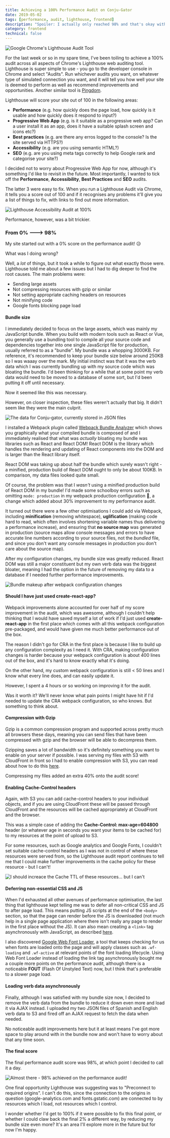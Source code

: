 ```yaml
---
title: Achieving a 100% Performance Audit on Conju-Gator
date: 2019-05-02
tags: [performance, audit, lighthouse, frontend]
description: "Spoiler: I actually only reached 98% and that's okay with me"
category: frontend
technical: false
---
```


![Google Chrome's Lighthouse Audit Tool](./may-2019/lighthouse.png)

For the last week or so in my spare time, I've been toiling to achieve a 100% audit across all aspects of Chrome's Lighthouse web auditing tool. Lighthouse is super simple to use - you go to the developer console in Chrome and select "Audits". Run whichever audits you want, on whatever type of simulated connection you want, and it will tell you how well your site is deemed to perform as well as recommend improvements and opportunities. Another similar tool is <a href="https://tools.pingdom.com/" target="_blank">Pingdom</a>.

Lighthouse will score your site out of 100 in the following areas:

- **Performance** (e.g. how quickly does the page load, how quickly is it usable and how quickly does it respond to input?)
- **Progressive Web App** (e.g. is it suitable as a progressive web app? Can a user install it as an app, does it have a suitable splash screen and icons etc?)
- **Best practices** (e.g. are there any erros logged to the console? Is the site served via HTTPS?)
- **Accessibility** (e.g. are you using semantic HTML?)
- **SEO** (e.g. are you using meta tags correctly to help Google rank and categorise your site?)

I decided not to worry about Progressive Web App for now, although it's something I'd like to revisit in the future. Most importantly, I wanted to tick off the **Performance**, **Accessibility**, **Best Practices** and **SEO** audits.

The latter 3 were easy to fix. When you run a Lighthouse Audit via Chrome, it tells you a score out of 100 and if it recognises any problems it'll give you a list of things to fix, with links to find out more information.

![Lighthouse Accessibility Audit at 100%](./may-2019/audit1.png)

Performance, however, was a bit trickier.

### From 0% ---> 98%

My site started out with a 0% score on the performance audit! 😥

What was I doing wrong?

Well, a _lot_ of things, but it took a while to figure out what exactly those were. Lighthouse told me about a few issues but I had to dig deeper to find the root causes. The main problems were:

- Sending large assets
- Not compressing resources with gzip or similar
- Not setting appropriate caching headers on resources
- Not minifying code
- Google fonts blocking page load

#### Bundle size

I immediately decided to focus on the large assets, which was mainly my JavaScript bundle. When you build with modern tools such as React or Vue, you generally use a bundling tool to compile all your source code and dependencies together into one single JavaScript file for production, usually referred to as a "bundle". My bundle was a whopping 3000KB. For reference, it's recommended to keep your bundle size below around 250KB so I was waaay over the mark. My initial instinct was that it was the verb data which I was currently bundling up with my source code which was bloating the bundle. I'd been thinking for a while that at some point my verb data would need to be moved to a database of some sort, but I'd been putting it off until necessary.

Now it seemed like this was necessary.

However, on closer inspection, these files weren't actually that big. It didn't seem like they were the main culprit.

![The data for Conju-gator, currently stored in JSON files](./may-2019/data.png)

I installed a Webpack plugin called <a href="https://www.npmjs.com/package/webpack-bundle-analyzer" target="_blank">Webpack Bundle Analyzer</a> which shows you graphically what your compiled bundle is composed of and I immediately realised that what was _actually_ bloating my bundle was libraries such as React and React DOM! React DOM is the library which handles the rendering and updating of React components into the DOM and is larger than the React library itself.

React DOM was taking up about half the bundle which surely wasn't right - a minified, production build of React DOM ought to only be about 100KB. In comparison, my data files looked quite small.

Of course, the problem was that I _wasn't_ using a minified production build of React DOM in my bundle! I'd made some schoolboy errors such as omitting `mode: production` in my webpack production configuration 🙈, a change which added about 30% improvement to my performance audit.

It turned out there were a few other optimisations I could add via Webpack, including **minification** (removing whitespace), **uglification** (making code hard to read, which often involves shortening variable names thus delivering a performance increase), and ensuring that **no source map** was generated in production (source maps allow console messages and errors to have accurate line numbers according to your source files, not the _bundled_ file, and since you don't want any console messages in production you don't care about the source map).

After my configuration changes, my bundle size was greatly reduced. React DOM was still a major constituent but my own verb data was the biggest bloater, meaning I had the option in the future of removing my data to a database if I needed further performance improvements.

![Bundle makeup after webpack configuration changes](./may-2019/bundle.png)

#### Should I have just used create-react-app?

Webpack improvements alone accounted for over half of my score improvement in the audit, which was awesome, although I couldn't help thinking that I would have saved myself a lot of work if I'd just used **create-react-app** in the first place which comes with all this webpack configuration pre-packaged, and would have given me much better performance out of the box.

The reason I didn't go for CRA in the first place is because I like to build up any configuration complexity as I need it. With CRA, making configuration changes is harder because your webpack configuration is about 400 lines out of the box, and it's hard to know exactly what it's doing.

On the other hand, my custom webpack configuration is still < 50 lines and I know what every line does, and can easily update it.

However, I spent a 4 hours or so working on improving it for the audit.

Was it worth it? We'll never know what pain points I might have hit if I'd needed to update the CRA webpack configuration, so who knows. But something to think about.

#### Compression with Gzip

Gzip is a common compression program and supported across pretty much all browsers these days, meaning you can send files that have been compressed with gzip and the browser will be able to decompress them.

Gzipping saves a lot of bandwidth so it's definitely something you want to enable on your server if possible. I was serving my files with S3 with CloudFront in front so I had to enable compression with S3, you can read about how to do this <a href="https://www.thepolyglotdeveloper.com/2018/10/serving-gzipped-javascript-files-amazon-s3/" target="_blank">here</a>.

Compressing my files added an extra 40% onto the audit score!

#### Enabling Cache-Control headers

Again, with S3 you can add cache-control headers to your individual objects, and if you are using CloudFront these will be passed through CloudFront and the resources will be cached appropriately at CloudFront and the browser.

This was a simple case of adding the **Cache-Control: max-age=604800** header (or whatever age in seconds you want your items to be cached for) to my resources at the point of upload to S3.

For some resources, such as Google analytics and Google Fonts, I couldn't set suitable cache-control headers as I was not in control of where these resources were served from, so the Lighthouse audit report continues to tell me that I could make further improvements in the cache policy for these resource - but I can't!

![I should increace the Cache TTL of these resources... but I can't](./may-2019/cache.png)

#### Deferring non-essential CSS and JS

When I'd exhausted all other avenues of performance optimisation, the last thing that lighthouse kept telling me was to defer all non-critical CSS and JS to after page load. This means putting JS scripts at the end of the `<body>` section, so that the page can render before the JS is downloaded (not much help in a single page application where there isn't really any page to render in the first place without the JS). It can also mean creating a `<link>` tag asynchronously with JavaScript, as described <a href="https://www.filamentgroup.com/lab/async-css.html" target="_blank">here</a>.

I also discovered <a href="https://github.com/typekit/webfontloader" target="_blank">Google Web Font Loader</a>, a tool that keeps checking for us when fonts are loaded onto the page and will apply classes such as `.wf-loading` and `.wf-active` at relevant points of the font loading lifecycle. Using Web Font Loader instead of loading the link tag asynchronously bought me a couple more points on the performance audit, although there is a noticeable **FOUT** (Flash Of Unstyled Text) now, but I think that's preferable to a slower page load.

#### Loading verb data asynchronously

Finally, although I was satisfied with my bundle size now, I decided to remove the verb data from the bundle to reduce it down even more and load it via AJAX instead. I uploaded my two JSON files of Spanish and English verb data to S3 and fired off an AJAX request to fetch the data when needed.

No noticeable audit improvements here but it at least means I've got more space to play around with in the bundle now and won't have to worry about that any time soon.

#### The final score

The final performance audit score was 98%, at which point I decided to call it a day.

![Almost there - 98% achieved on the performance audit!](./may-2019/finalscore.png)

One final opportunity Lighthouse was suggesting was to "Preconnect to required origins". I can't do this, since the connection to the origins in question (google-analytics.com and fonts.gstatic.com) are connected to by resources which I load, not resources which I control.

I wonder whether I'd get to 100% if it were possible to fix this final point, or whether I could claw back the final 2% a different way, by reducing my bundle size even more? It's an area I'll explore more in the future but for now I'm happy.
